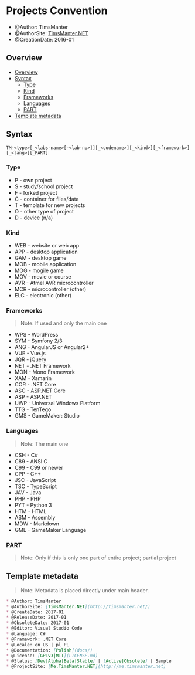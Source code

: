 # Projects Convention

* @Author: TimsManter
* @AuthorSite: [TimsManter.NET](http://timsmanter.net/)
* @CreationDate: 2016-01

## Overview

<!-- TOC -->

- [Overview](#overview)
- [Syntax](#syntax)
  - [Type](#type)
  - [Kind](#kind)
  - [Frameworks](#frameworks)
  - [Languages](#languages)
  - [PART](#part)
- [Template metadata](#template-metadata)

<!-- /TOC -->

## Syntax

```
TM-<type>[_<labs-name>[-<lab-no>]][_<codename>][_<kind>][_<framework>][_<lang>][_PART]
```

### Type

* P - own project
* S - study/school project
* F - forked project
* C - container for files/data
* T - template for new projects
* O - other type of project
* D - device (n/a)

### Kind

* WEB - website or web app
* APP - desktop application
* GAM - desktop game
* MOB - mobile application
* MOG - mogile game
* MOV - movie or course
* AVR - Atmel AVR microcontroller
* MCR - microcontroller (other)
* ELC - electronic (other)

### Frameworks

> Note: If used and only the main one

* WPS - WordPress
* SYM - Symfony 2/3
* ANG - AngularJS or Angular2+
* VUE - Vue.js
* JQR - jQuery
* NET - .NET Framework
* MON - Mono Framework
* XAM - Xamarin
* COR - .NET Core
* ASC - ASP.NET Core
* ASP - ASP.NET
* UWP - Universal Windows Platform
* TTG - TenTego
* GMS - GameMaker: Studio

### Languages

> Note: The main one

* CSH - C#
* C89 - ANSI C
* C99 - C99 or newer
* CPP - C++
* JSC - JavaScript
* TSC - TypeScript
* JAV - Java
* PHP - PHP
* PYT - Python 3
* HTM - HTML
* ASM - Assembly
* MDW - Markdown
* GML - GameMaker Language

### PART

> Note: Only if this is only one part of entire project; partial project

## Template metadata

> Note: Metadata is placed directly under main header.

```md
* @Author: TimsManter
* @AuthorSite: [TimsManter.NET](http://timsmanter.net/)
* @CreateDate: 2017-01
* @ReleaseDate: 2017-01
* @ObsoleteDate: 2017-01
* @Editor: Visual Studio Code
* @Language: C#
* @Framework: .NET Core
* @Locale: en_US | pl_PL
* @Documentation: [Polish](docs/)
* @License: [GPLv3|MIT](LICENSE.md)
* @Status: [Dev|Alpha|Beta|Stable] | [Active|Obsolete] | Sample
* @ProjectSite: [Me.TimsManter.NET](http://me.timsmanter.net)
```